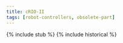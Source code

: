 ```yaml
---
title: cRIO-II
tags: [robot-controllers, obsolete-part]
---
```

{% include stub %}
{% include historical %}

